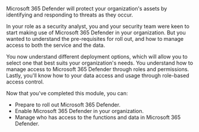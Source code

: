 Microsoft 365 Defender will protect your organization's assets by identifying and responding to threats as they occur.

In your role as a security analyst, you and your security team were keen to start making use of Microsoft 365 Defender in your organization. But you wanted to understand the pre-requisites for roll out, and how to manage access to both the service and the data.

You now understand different deployment options, which will allow you to select one that best suits your organization's needs.  You understand how to manage access to Microsoft 365 Defender through roles and permissions. Lastly, you'll know how to your data access and usage through role-based access control.

Now that you've completed this module, you can:

- Prepare to roll out Microsoft 365 Defender.
- Enable Microsoft 365 Defender in your organization.
- Manage who has access to the functions and data in Microsoft 365 Defender.
